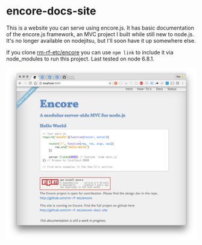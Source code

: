 encore-docs-site
================

This is a website you can serve using encore.js. It has basic documentation of the encore.js framework, an MVC project I built while still new to node.js. It's no longer available on nodejitsu, but I'll soon have it up somewhere else.

If you clone [rm-rf-etc/encore](http://github.com/rm-rf-etc/encore) you can use `npm link` to include it via node_modules to run this project. Last tested on node 6.8.1.

![ScreenShot](encore-screenshot.png)
